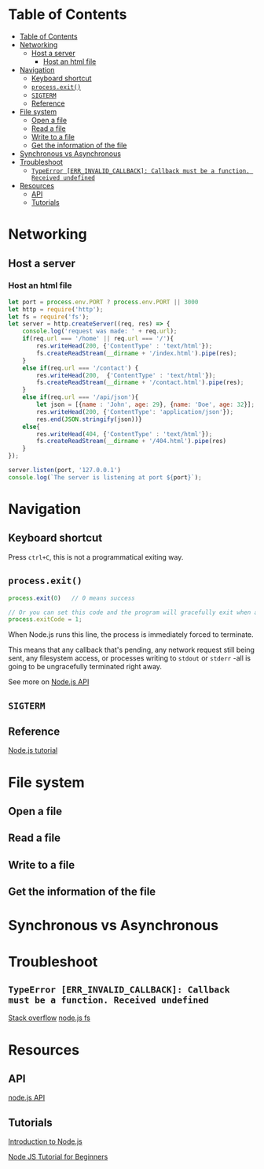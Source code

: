 # Table of Contents
- [Table of Contents](#table-of-contents)
- [Networking](#networking)
  - [Host a server](#host-a-server)
    - [Host an html file](#host-an-html-file)
- [Navigation](#navigation)
  - [Keyboard shortcut](#keyboard-shortcut)
  - [```process.exit()```](#processexit)
  - [```SIGTERM```](#sigterm)
  - [Reference](#reference)
- [File system](#file-system)
  - [Open a file](#open-a-file)
  - [Read a file](#read-a-file)
  - [Write to a file](#write-to-a-file)
  - [Get the information of the file](#get-the-information-of-the-file)
- [Synchronous vs Asynchronous](#synchronous-vs-asynchronous)
- [Troubleshoot](#troubleshoot)
  - [```TypeError [ERR_INVALID_CALLBACK]: Callback must be a function. Received undefined```](#typeerror-err_invalid_callback-callback-must-be-a-function-received-undefined)
- [Resources](#resources)
  - [API](#api)
  - [Tutorials](#tutorials)
# Networking
## Host a server
### Host an html file
```javascript
let port = process.env.PORT ? process.env.PORT || 3000
let http = require('http');
let fs = require('fs');
let server = http.createServer((req, res) => {
    console.log('request was made: ' + req.url);
    if(req.url === '/home' || req.url === '/'){
        res.writeHead(200, {'ContentType' : 'text/html'});
        fs.createReadStream(__dirname + '/index.html').pipe(res);
    }
    else if(req.url === '/contact') {
        res.writeHead(200,  {'ContentType' : 'text/html'});
        fs.createReadStream(__dirname + '/contact.html').pipe(res);
    }
    else if(req.url === '/api/json'){
        let json = [{name : 'John', age: 29}, {name: 'Doe', age: 32}];
        res.writeHead(200, {'ContentType': 'application/json'});
        res.end(JSON.stringify(json))}
    else{
        res.writeHead(404, {'ContentType' : 'text/html'});
        fs.createReadStream(__dirname + '/404.html').pipe(res)
    }
});

server.listen(port, '127.0.0.1')
console.log(`The server is listening at port ${port}`);
```

# Navigation
## Keyboard shortcut
Press ```ctrl+C```, this is not a programmatical exiting way.

## ```process.exit()```
```javascript
process.exit(0)   // 0 means success

// Or you can set this code and the program will gracefully exit when all the processing is done.
process.exitCode = 1;

```
When Node.js runs this line, the process is immediately forced to terminate.

This means that any callback that's pending, any network request still being sent, any filesystem access, or processes writing to ```stdout``` or ```stderr``` -all is going to be ungracefully terminated right away.

See more on [Node.js API](https://nodejs.org/api/process.html#process_exit_codes)

## ```SIGTERM```

## Reference
[Node.js tutorial](https://nodejs.dev/how-to-exit-from-a-nodejs-program)


# File system
## Open a file
## Read a file
## Write to a file
## Get the information of the file

# Synchronous vs Asynchronous


# Troubleshoot
## ```TypeError [ERR_INVALID_CALLBACK]: Callback must be a function. Received undefined```
[Stack overflow](https://stackoverflow.com/questions/50438592/typeerror-err-invalid-callback-callback-must-be-a-function)
[node.js fs](https://nodejs.org/api/fs.html#fs_fs_writefile_file_data_options_callback)

# Resources
## API
[node.js API](https://nodejs.org/docs/latest/api/)
## Tutorials
[Introduction to Node.js](https://nodejs.dev/)

[Node JS Tutorial for Beginners](https://www.youtube.com/watch?v=w-7RQ46RgxU&list=PL4cUxeGkcC9gcy9lrvMJ75z9maRw4byYp)